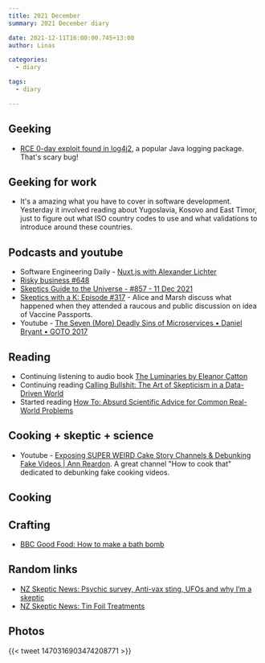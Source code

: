 ```yaml
---
title: 2021 December
summary: 2021 December diary

date: 2021-12-11T16:00:00.745+13:00
author: Linas

categories:
  - diary

tags:
  - diary

---
```


## Geeking

* [RCE 0-day exploit found in log4j2](https://www.lunasec.io/docs/blog/log4j-zero-day/), a popular Java logging package. That's scary bug!  

## Geeking for work

* It's a amazing what you have to cover in software development. Yesterday it involved reading about Yugoslavia, Kosovo and East Timor, just to figure out what ISO country codes to use and what validations to introduce around these countries.

## Podcasts and youtube

* Software Engineering Daily - [Nuxt.js with Alexander Lichter](https://softwareengineeringdaily.com/2021/11/24/nuxt-js-with-alex-lichter/)
* [Risky business #648](https://risky.biz/RB648/)
* [Skeptics Guide to the Universe - #857 - 11 Dec 2021](https://www.theskepticsguide.org/podcasts/episode-857)
* [Skeptics with a K: Episode #317](http://www.merseysideskeptics.org.uk/2021/12/skeptics-with-a-k-episode-317/) - Alice and Marsh discuss what happened when they attended a raucous and public discussion on idea of Vaccine Passports.
* Youtube - [The Seven (More) Deadly Sins of Microservices • Daniel Bryant • GOTO 2017](https://www.youtube.com/watch?v=NP189MPfR7Q)

## Reading

* Continuing listening to audio book [The Luminaries by Eleanor Catton](https://www.goodreads.com/book/show/17333230-the-luminaries)
* Continuing reading [Calling Bullshit: The Art of Skepticism in a Data-Driven World](https://www.goodreads.com/book/show/48889983-calling-bullshit)
* Started reading [How To: Absurd Scientific Advice for Common Real-World Problems](https://www.goodreads.com/book/show/43852758-how-to)

## Cooking + skeptic + science

* Youtube - [Exposing SUPER WEIRD Cake Story Channels & Debunking Fake Videos | Ann Reardon](https://www.youtube.com/watch?v=HfcKCk6vPCE). A great channel "How to cook that" dedicated to debunking fake cooking videos.

## Cooking


## Crafting 

* [BBC Good Food: How to make a bath bomb](https://www.bbcgoodfood.com/howto/guide/how-make-bath-bomb) 

## Random links

* [NZ Skeptic News: Psychic survey, Anti-vax sting, UFOs and why I’m a skeptic](https://skeptics.nz/newsletter/skeptic-news-psychic-survey-anti-vax-sting-ufos-and-why-im-a-skeptic)
* [NZ Skeptic News: Tin Foil Treatments](https://skeptics.nz/newsletter/skeptic-news-tin-foil-treatments)
 
## Photos

{{< tweet 1470316903474208771 >}}

